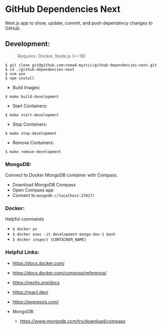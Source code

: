 # GitHub Dependencies Next
Next.js app to show, update, commit, and push dependency changes to GitHub.

## Development:

> Requires: Docker, Node.js (>=18)

```shell
$ git clone git@github.com:nomad-mystic/github-dependencies-next.git
$ cd ./github-dependencies-next
$ nvm use 
$ npm install
```

* Build Images:
```shell
$ make build-development
```

* Start Containers:
```shell
$ make start-development  
```

* Stop Containers:
```shell
$ make stop-development  
```

* Remove Containers:
```shell
$ make remove-development  
```

### MongoDB:
Connect to Docker MongoDB container with Compass.
* Download MongoDB Compass
* Open Compass app
* Connect to `mongodb://localhost:27017/`

### Docker:
Helpful commands
* ```$ docker ps``` 
* ```$ docker exec -it development-mongo-dev-1 bash```
* ```$ docker inspect {CONTAINER_NAME}```

### Helpful Links:
* https://docs.docker.com/
* https://docs.docker.com/compose/reference/
* https://nextjs.org/docs
* https://react.dev/
* https://expressjs.com/

* MongoDB:
  * https://www.mongodb.com/try/download/compass

